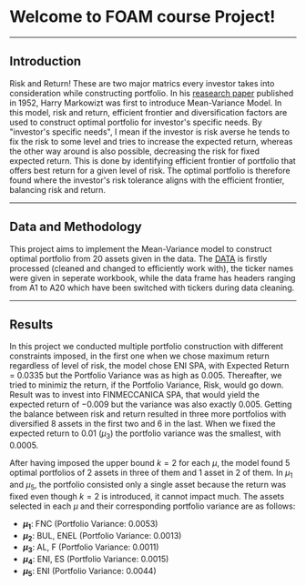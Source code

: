 # Welcome to FOAM course Project! 
---
## Introduction 
Risk and Return! These are two major matrics every investor takes into consideration while constructing portfolio. In his [reasearch paper](https://www.jstor.org/stable/2975974?searchText=Harry%20Markowitz&searchUri=%2Faction%2FdoBasicSearch%3FQuery%3DHarry%2BMarkowitz%26so%3Drel&ab_segments=0%2Fbasic_search_gsv2%2Fcontrol&refreqid=fastly-default%3A6622b8ea95d00892c67808b22c753aff) published in 1952, Harry Markowizt was first to introduce Mean-Variance Model. In this model, risk and return, efficient frontier and diversification factors are used to construct optimal portfolio for investor's specific needs. By "investor's specific needs", I mean if the investor is risk averse he tends to fix the risk to some level and tries to increase the expected return, whereas the other way around is also possible, decreasing the risk for fixed expected return. This is done by identifying efficient frontier of portfolio that offers best return for a given level of risk. The optimal portfolio is therefore found where the investor's risk tolerance aligns with the efficient frontier, balancing risk and return. 

---
## Data and Methodology
This project aims to implement the Mean-Variance model to construct optimal portfolio from 20 assets given in the data. The [DATA](./data/data.xlsx) is firstly processed (cleaned and changed to efficiently work with), the ticker names were given in seperate workbook, while the data frame has headers ranging from A1 to A20 which have been switched with tickers during data cleaning.   

---
## Results

In this project we conducted multiple portfolio construction with different constraints imposed, in the first one when we chose maximum return regardless of level of risk, the model chose ENI SPA, with Expected Return = $0.0335$ but the Portfolio Variance was as high as 0.005. Thereafter, we tried to minimiz the return, if the Portfolio Variance, Risk, would go down. Result was to invest into FINMECCANICA SPA, that would yield the expected return of $-0.009$ but the variance was also exactly 0.005. Getting the balance between risk and return resulted in three more portfolios with diversified 8 assets in the first two and 6 in the last. When we fixed the expected return to $0.01$ ($\mu_3$) the portfolio variance was the smallest, with $0.0005$.   

After having imposed the upper bound $k=2$ for each $\mu$, the model found 5 optimal portfolios of 2 assets in three of them and 1 asset in 2 of them. In $\mu_1$ and $\mu_5$, the portfolio consisted only a single asset because the return was fixed even though $k=2$ is introduced, it cannot impact much. The assets selected in each $\mu$ and their corresponding portfolio variance are as follows: 
- **$\mu_1$**: FNC (Portfolio Variance: 0.0053)
- **$\mu_2$**: BUL, ENEL (Portfolio Variance: 0.0013)
- **$\mu_3$**: AL, F (Portfolio Variance: 0.0011)
- **$\mu_4$**: ENI, ES (Portfolio Variance: 0.0015)
- **$\mu_5$**: ENI (Portfolio Variance: 0.0044)

